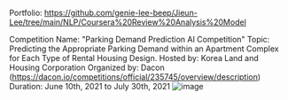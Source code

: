 Portfolio: https://github.com/genie-lee-beep/Jieun-Lee/tree/main/NLP/Coursera%20Review%20Analysis%20Model

Competition Name: "Parking Demand Prediction AI Competition" 
Topic: Predicting the Appropriate Parking Demand within an Apartment Complex for Each Type of Rental Housing Design. 
Hosted by: Korea Land and Housing Corporation 
Organized by: Dacon (https://dacon.io/competitions/official/235745/overview/description)
Duration: June 10th, 2021 to July 30th, 2021 
![image](https://user-images.githubusercontent.com/65989155/233753849-6c9f8213-a499-456b-8507-a47dd3f6f9ad.png)
